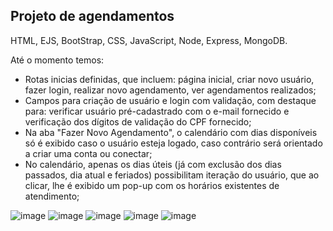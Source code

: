 ## Projeto de agendamentos

HTML, EJS, BootStrap, CSS, JavaScript, Node, Express, MongoDB.

Até o momento temos:
- Rotas inicias definidas, que incluem: página inicial, criar novo usuário, fazer login, realizar novo agendamento, ver agendamentos realizados;
- Campos para criação de usuário e login com validação, com destaque para: verificar usuário pré-cadastrado com o e-mail fornecido e verificação dos dígitos de validação do CPF fornecido;
- Na aba "Fazer Novo Agendamento", o calendário com dias disponíveis só é exibido caso o usuário esteja logado, caso contrário será orientado a criar uma conta ou conectar;
- No calendário, apenas os dias úteis (já com exclusão dos dias passados, dia atual e feriados) possibilitam iteração do usuário, que ao clicar, lhe é exibido um pop-up com os horários existentes de atendimento;

![image](https://github.com/pedroAugtIn/ProjetoParaAgendamentos/assets/158518938/fbd31abd-795e-4235-b2c9-e9013009d314)
![image](https://github.com/pedroAugtIn/ProjetoParaAgendamentos/assets/158518938/6dfffe77-8a17-485f-af6b-e248927e37e4)
![image](https://github.com/pedroAugtIn/ProjetoParaAgendamentos/assets/158518938/d682142e-7ce5-47d2-a4aa-e4f58de73246)
![image](https://github.com/pedroAugtIn/ProjetoParaAgendamentos/assets/158518938/72a4bcf2-75fb-4408-b297-bf6cea551ec9)
![image](https://github.com/pedroAugtIn/ProjetoParaAgendamentos/assets/158518938/b4a2fe83-263e-44c6-8369-cb9f01e947e3)
